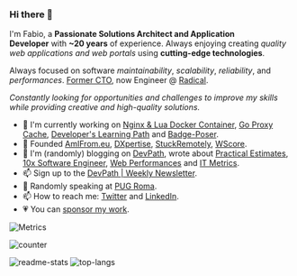 ### Hi there 👋

I'm Fabio, a **Passionate Solutions Architect and Application Developer** with **~20 years** of experience.
Always enjoying creating *quality web applications and web portals* using **cutting-edge technologies**.

Always focused on software *maintainability*, *scalability*, *reliability*, and *performances*. [Former CTO](https://devpath.pro/career/why-i-stepped-down-as-cto/),
now Engineer @ [Radical](https://radicalstorage.com).

*Constantly looking for opportunities and challenges to improve my skills while providing creative and high-quality solutions.*

- 🔭 I'm currently working on [Nginx & Lua Docker Container](https://github.com/fabiocicerchia/nginx-lua), [Go Proxy Cache](https://github.com/fabiocicerchia/go-proxy-cache), [Developer's Learning Path](https://github.com/fabiocicerchia/dev-learning-path) and [Badge-Poser](https://github.com/PUGX/badge-poser).
- 🦄 Founded [AmIFrom.eu](https://gum.co/amifromeu), [DXpertise](https://www.producthunt.com/@dxpertise_com), [StuckRemotely](https://buildforcovid19.io/stuckremotely/), [WScore](https://www.capterra.com/p/185260/WScore/).
- 📓 I'm (randomly) blogging on [DevPath](https://devpath.pro), wrote about [Practical Estimates](https://devpath.pro/project-management/practical-estimates/), [10x Software Engineer](https://leanpub.com/10xse), [Web Performances](https://leanpub.com/webperformances) and [IT Metrics](https://leanpub.com/itmetricsinreallife).
- 📫 Sign up to the [DevPath | Weekly Newsletter](https://www.getrevue.co/profile/devpath).
- 🎤 Randomly speaking at [PUG Roma](https://roma.grusp.org/?s=fabio+cicerchia).
- 📫 How to reach me: [Twitter](https://twitter.com/fabiocicerchia) and [LinkedIn](https://www.linkedin.com/in/fabiocicerchia/).
- 💗 You can [sponsor my work](https://github.com/sponsors/fabiocicerchia).

![Metrics](https://metrics.lecoq.io/fabiocicerchia?template=classic&isocalendar=1&languages=1&introduction=1&notable=1&achievements=1&isocalendar.duration=half-year&languages.limit=8&languages.sections=most-used&languages.colors=github&languages.threshold=0%25&languages.indepth=false&languages.recent.load=300&languages.recent.days=14&introduction.title=true&achievements.threshold=C&achievements.secrets=true&achievements.limit=0&notable.repositories=false&config.timezone=Europe%2FRome)

![counter](https://en5dh240q777k03.m.pipedream.net)

![readme-stats](https://github-readme-stats.vercel.app/api?username=fabiocicerchia)
![top-langs](https://github-readme-stats.vercel.app/api/top-langs/?username=fabiocicerchia&layout=compact)
